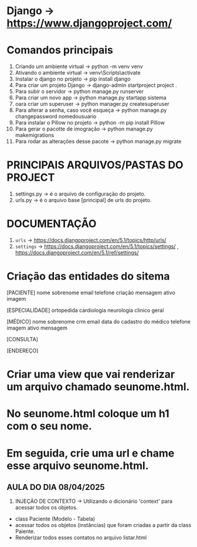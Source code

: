 # Django -> https://www.djangoproject.com/

# Comandos principais

1. Criando um ambiente virtual -> python -m venv venv
2. Ativando o ambiente virtual -> venv\Scripts\activate
3. Instalar o django no projeto -> pip install django
4. Para criar um projeto Django -> django-admin startproject project .
5. Para subir o servidor -> python manage.py runserver
6. Para criar um novo app -> python manage.py startapp sistema
7. oara criar um superuser -> python manager.py createsuperuser
8. Para alterar a senha, caso você esqueça -> python manage.py changepassword nomedousuario
9. Para instalar o Pillow no projeto -> python -m pip install Pillow
10. Para gerar o pacotte de imogração -> python manage.py makemigrations
11. Para rodar as alterações desse pacote -> python manage.py migrate

# PRINCIPAIS ARQUIVOS/PASTAS DO PROJECT
1. settings.py -> é o arquivo de configuração do projeto.
2. urls.py -> é o arquivo base [principal] de urls do projeto.

# DOCUMENTAÇÃO
1. `urls` -> https://docs.djangoproject.com/en/5.1/topics/http/urls/
2. `settings` -> https://docs.djangoproject.com/en/5.1/topics/settings/ , https://docs.djangoproject.com/en/5.1/ref/settings/



# Criação das entidades do sitema

[PACIENTE]
nome
sobrenome
email
telefone
criação
mensagem
ativo
imagem

[ESPECIALIDADE]
ortopedida
cardiologia
neurologia
clinico geral

[MÉDICO]
nome
sobrenome
crm
email
data do cadastro do médico
telefone
imagem
ativo
mensagem

[CONSULTA]

[ENDEREÇO]


# Criar uma view que vai renderizar um arquivo chamado seunome.html.
# No seunome.html coloque um h1 com o seu nome.
# Em seguida, crie uma url e chame esse arquivo seunome.html.

## AULA DO DIA 08/04/2025
1. INJEÇÃO DE CONTEXTO -> Utilizando o dicionário 'context' para acessar todos os objetos.
- class Paciente (Modelo - Tabela)
- acessar todos os objetos (instâncias) que foram criadas a partir da class Paiente.
- Renderizar todos esses contatos no arquivo listar.html
